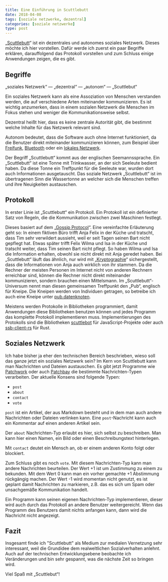 ```yaml
---
title: Eine Einführung in Scuttlebutt
date: 2018-04-08
tags: [soziale netzwerke, dezentral]
categories: [soziale netzwerke]
type: post
---
```


„[Scuttlebutt](https://www.scuttlebutt.nz/)“ ist ein dezentrales und
autonomes soziales Netzwerk. Dieses möchte ich hier vorstellen. Dafür werde ich zuerst ein paar Begriffe
erklären, darauffolgend das Protokoll vorstellen und zum Schluss einige
Anwendungen zeigen, die es gibt.

## Begriffe

„soziales Netzwerk“ — „dezentral“ — „autonom“ — „Scuttlebut“

Ein soziales Netzwerk kann als eine Assoziation von Menschen verstanden werden,
die auf verschiedene Arten miteinander kommunizieren. Es ist wichtig
anzumerken, dass in einem sozialen Netzwerk die Menschen im Fokus stehen und
weniger die Kommunikationsweise selbst.

Dezentral heißt hier, dass es keine zentrale Autorität gibt, die bestimmt
welche Inhalte für das Netzwerk relevant sind.

Autonom bedeutet, dass die Software auch ohne Internet funktioniert, da
die Benutzer direkt miteinander kommunizieren können, zum Beispiel
über [Freifunk](https://www.freifunk.net),
[Bluetooth](https://de.wikipedia.org/wiki/Bluetooth) oder ein [lokales
Netzwerk](https://de.wikipedia.org/wiki/Local_Area_Network).

Der Begriff „Scuttlebutt“ kommt aus der englischen Seemannssprache.
Ein „Scuttlebutt“ ist eine Tonne mit Trinkwasser, an der sich Seeleute
bedient haben. Da diese Tonne ein Treffpunkt für die Seeleute war,
wurden dort auch Informationen ausgetauscht. Das soziale Netzwerk
„Scuttlebutt“ ist im übertragenen Sinn die Wassertonne an welcher sich die
Menschen treffen und ihre Neuigkeiten austauschen.

## Protokoll

In erster Linie ist „Scuttlebutt“ ein Protokoll. Ein Protokoll ist
ein definierter Satz von Regeln, die die Kommunikation zwischen zwei
Maschinen festlegt.

Dieses basiert auf dem „[Gossip
Protocol](https://en.wikipedia.org/wiki/Gossip_protocol)“. Eine
vereinfachte Erläuterung geht so: In einem fiktiven Büro trifft Anja
Felix in der Küche und tratscht, dass Tim sehr verwildert aussieht,
weil er seit Tagen seinen Bart nicht gepflegt hat. Etwas später trifft
Felix Wilma und Isa in der Küche und tratscht weiter, dass Tim seinen
Bart nicht pflegt. So haben Wilma und Isa die Information erhalten,
obwohl sie nicht direkt mit Anja geredet haben. Bei „Scuttlebutt“
läuft das ähnlich, nur wird mit
„[Kryptographie](https://de.wikipedia.org/wiki/Kryptographie)“
sichergestellt, dass die Informationen von Anja auch wirklich von ihr
stammen. Da die Rechner der meisten Personen im Internet nicht von
anderen Rechnern erreichbar sind, können die Rechner nicht direkt
miteinander kommunizieren, sondern brauchen einen Mittelsmann. Im
„Scuttlebutt“-Universum nennt man diesen gemeinsamen Treffpunkt den
„Pub“, englisch für Kneipe. Die Kneipen werden von Individuen
getragen, so betreibe ich auch eine Kneipe unter
[pub.datenknoten](https://pub.datenknoten).

Meistens werden Protokolle in Bibliotheken programmiert, damit
Anwendungen diese Bibliotheken benutzen können und jedes Programm das
komplette Protokoll implementieren muss. Implementierungen des
Protokolls sind die Bibliotheken
[scuttlebot](https://github.com/ssbc/scuttlebot) für JavaScript-Projekte oder auch
[ssb-client-rs](https://github.com/ssbc/ssb-client-rs) für Rust.


## Soziales Netzwerk

Ich habe bisher ja eher den technischen Bereich beschrieben, wieso
soll das ganze jetzt ein soziales Netzwerk sein? Im Kern von
Scuttlebutt kann man Nachrichten und Dateien austauschen. Es gibt
jetzt Programme wie [Patchwork](https://github.com/ssbc/patchwork)
oder auch [Patchbay](https://github.com/ssbc/patchbay) die bestimmte
Nachrichten-Typen verarbeiten. Der aktuelle Konsens sind folgende
Typen:

* `post`
* `about`
* `contact`
* `vote`

`post` ist ein Artikel, der aus Markdown besteht und in dem man auch andere
Nachrichten oder Dateien verlinken kann. Eine `post`-Nachricht kann
auch ein Kommentar auf einen anderen Artikel sein.

Der `about` Nachrichten-Typ erlaubt es hier, sich selbst zu
beschreiben. Man kann hier einen Namen, ein Bild oder einen
Beschreibungstext hinterlegen.

Mit `contact` deutet ein Mensch an, ob er einem anderen Konto folgt
oder blockiert.

Zum Schluss gibt es noch `vote`. Mit diesem Nachrichten-Typ kann man
andere Nachrichten beurteilen. Der Wert +1 ist um Zustimmung zu einem
zu bekunden. Mit dem Wert 0 kann man ein vorher gemachte +1 Abstimmung
rückgängig machen. Der Wert -1 wird momentan nicht genutzt, es ist
geplant damit Nachrichten zu markieren, z.B. das es sich um Spam oder
unsachgemäße Kommunikation handelt.

Ein Programm kann seinen eigenen Nachrichten-Typ implementieren,
dieser wird auch durch das Protokoll an andere Benutzer
weitergereicht. Wenn das Programm des Benutzers damit nichts anfangen
kann, dann wird die Nachricht nicht angezeigt.

## Fazit

Insgesamt finde ich "Scuttlebutt" als Medium zur medialen Vernetzung
sehr interessant, weil die Grundidee dem realweltlichen
Sozialverhalten anlehnt. Auch auf der technischen Entwicklungsebene
beobachte ich Veränderungen und bin sehr gespannt, was die nächste
Zeit so bringen wird.

Viel Spaß mit „Scuttlebut“!
